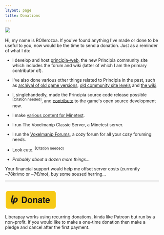 ```yaml
---
layout: page
title: Donations
---
```


<p class="c"><img src="https://grejer.voxelmanip.se/uploads/donate_banner.png"></p>

Hi, my name is ROllerozxa. If you've found anything I've made or done to be useful to you, now would be the time to send a donation. Just as a reminder of what I do:

- I develop and host [principia-web](https://principia-web.se), the new Principia community site which includes the forum and wiki (latter of which I am the primary contributor of).

- I've also done various other things related to Principia in the past, such as [archival of old game versions](https://docs.google.com/spreadsheets/d/1G2YX0BV9_FSrIOvbCQtgYLE1XirCr8UaAfXUzuxjefE/htmlview#), [old community site levels](https://archive.org/details/principia-community-level-archive) and [the wiki](https://principia-preservation-project.github.io/Wiki-archive/).

- I, singlehandedly, made the Principia source code release possible <sup>[Citation needed]</sup>, and [contribute](https://github.com/Bithack/principia/commits?author=rollerozxa) to the game's open source development now.

- I make [various content for Minetest](https://content.minetest.net/users/ROllerozxa/).

- I run The Voxelmanip Classic Server, a Minetest server.

- I run the [Voxelmanip Forums](https://forum.voxelmanip.se), a cozy forum for all your cozy foruming needs.

- Look cute. <sup>[Citation needed]</sup>

- *Probably about a dozen more things...*

Your financial support would help me offset server costs (currently ~78kr/mo or ~7€/mo), buy some soused herring...

---

<br>

<a href="https://liberapay.com/ROllerozxa/donate">
	<img alt="Donate using Liberapay" title="Donate using Liberapay" src="/assets/donate.svg" height="60">
</a>

Liberapay works using recurring donations, kinda like Patreon but run by a non-profit. If you would like to make a one-time donation then make a pledge and cancel after the first payment.
